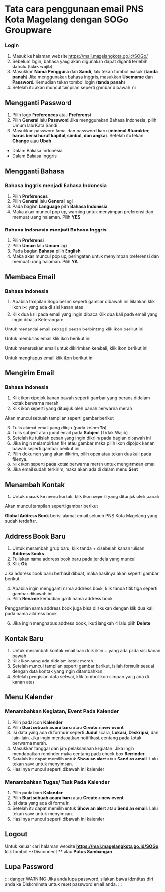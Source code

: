 # Tata cara penggunaan email PNS Kota Magelang dengan SOGo Groupware

### Login

1. Masuk ke halaman website https://mail.magelangkota.go.id/SOGo/
2. Sebelum login, bahasa yang akan digunakan dapat diganti terlebih dahulu (tidak wajib)
3. Masukkan **Nama Pengguna** dan **Sandi**, lalu tekan tombol masuk (**tanda panah**)
Jika menggunakan bahasa inggris, masukkan **Username** dan **Password**. Kemudian tekan tombol login (**tanda panah**)
4. Setelah itu akan muncul tampilan seperti gambar dibawah ini


## Mengganti Password

1. Pilih logo **Preferences** atau **Preferensi**
2. Pilih **General** lalu **Password**
Jika menggunakan Bahasa Indonesia, pilih Umum lalu Kata Sandi
3. Masukkan password lama, dan password baru (**minimal 8 karakter, harus berisi huruf kapital, simbol, dan angka**). Setelah itu tekan **Change** atau **Ubah**

* Dalam Bahasa Indonesia
* Dalam Bahasa Inggris


## Mengganti Bahasa
### Bahasa Inggris menjadi Bahasa Indonesia

1. Pilih **Preferences**
2. Pilih **General** lalu **General** lagi
3. Pada bagian **Language** pilih **Bahasa Indonesia**
4. Maka akan muncul pop up, warning untuk menyimpan preferensi dan memuat ulang halaman. Pilih **YES**


### Bahasa Indonesia menjadi Bahasa Inggris

1. Pilih **Preferensi**
2. Pilih **Umum** lalu **Umum** lagi
3. Pada bagian **Bahasa** pilih **English**
4. Maka akan muncul pop up, peringatan untuk menyimpan preferensi dan memuat ulang halaman. Pilih **YA**


## Membaca Email

### Bahasa Indonesia

1. Apabila tampilan Sogo belum seperti gambar dibawah ini
Silahkan klik ikon ✉️ yang ada di sisi kanan atas
2. Klik dua kali pada email yang ingin dibaca
Klik dua kali pada email yang ingin dibaca
Keterangan:

Untuk menandai email sebagai pesan berbintang klik ikon berikut ini

Untuk membalas email klik ikon berikut ini

Untuk meneruskan email untuk dikirimkan kembali, klik ikon berikut ini

Untuk menghapus email klik ikon berikut ini


## Mengirim Email

### Bahasa Indonesia
1. Klik ikon dipojok kanan bawah seperti gambar yang berada didalam kotak berwarna merah
2. Klik ikon seperti yang ditunjuk oleh panah berwarna merah

Akan muncul sebuah tampilan seperti gambar berikut

3. Tulis alamat email yang dituju (pada kolom **To**)
4. Tulis subject atau judul email pada **Subject** (Tidak Wajib)
5. Setelah itu tulislah pesan yang ingin dikriim pada bagian dibawah ini
6. Jika ingin melampirkan file atau gambar maka pilih ikon dipojok kanan bawah seperti gambar berikut ini
7. Pilih dokumen yang akan dikirim, pilih open atau tekan dua kali pada filenya.
8. Klik ikon seperti pada kotak berwarna merah untuk mengirimkan email
9. Jika email sudah terkirim, maka akan ada di dalam menu **Sent**


## Menambah Kontak

1. Untuk masuk ke menu kontak, klik ikon seperti yang ditunjuk oleh panah

Akan muncul tampilan seperti gambar berikut

**Global Address Book** berisi alamat email seluruh PNS Kota Magelang yang sudah terdaftar.

## Address Book Baru

1. Untuk menambah grup baru, klik tanda + disebelah kanan tulisan **Address Books**
2. Tuliskan nama address book baru pada jendela yang muncul
3. Klik **Ok**

Jika address book baru berhasil dibuat, maka hasilnya akan seperti gambar berikut

4. Apabila ingin mengganti nama address book, klik tanda titik tiga seperti gambar dibawah ini
5. Pilih **Rename** kemudian ganti nama address book

Penggantian nama address book juga bisa dilakukan dengan klik dua kali pada nama address book

6. Jika ingin menghapus address book, ikuti langkah 4 lalu pilih **Delete**

## Kontak Baru

1. Untuk menambah kontak email baru klik ikon + yang ada pada sisi kanan bawah
2. Klik ikon yang ada didalam kotak merah
3. Setelah muncul tampilan seperti gambar berikut, isilah formulir sesuai dengan data kontak yang ingin ditambahkan.
4. Setelah pengisian data selesai, klik tombol ikon simpan yang ada di kanan atas

## Menu Kalender
### Menambahkan Kegiatan/ Event Pada Kalender
1. Pilih pada icon **Kalender**
2. Pilih **Buat sebuah acara baru** atau **Create a new event**
3. Isi data yang ada di formulir seperti **Judul** acara, **Lokasi**, **Deskripsi**, dan lain-lain. Jika ingin mendapatkan notifikasi, centang pada kotak berwarna merah.
4. Masukkan tanggal dan jam pelaksanaan kegiatan. Jika ingin mendapatkan reminder maka centang pada check box **Reminder**.
5. Setelah itu dapat memilih untuk **Show an alert** atau **Send an email**. Lalu tekan save untuk menyimpan.
6. Hasilnya muncul seperti dibawah ini kalender

### Menambahkan Tugas/ Task Pada Kalender
1. Pilih pada icon **Kalender**
2. Pilih **Buat sebuah acara baru** atau **Create a new event**
3. Isi data yang ada di formulir.
4. Setelah itu dapat memilih untuk **Show an alert** atau **Send an email**. Lalu tekan save untuk menyimpan.
5. Hasilnya muncul seperti dibawah ini kalender


## Logout

Untuk keluar dari halaman website **https://mail.magelangkota.go.id/SOGo** klik tombol **Disconnect ** atau **Putus Sambungan**

## Lupa Password

::: danger WARNING
Jika anda lupa password, silakan bawa identitas diri anda ke Diskominsta untuk reset password email anda.
:::